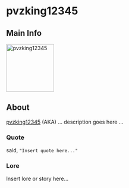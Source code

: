 # pvzking12345

## Main Info
<img class="" src="https://t2.rbxcdn.com/30DAY-AvatarHeadshot-17441E080E9DD79F37219DC82B709BB6-Png" alt="pvzking12345" style="width:128px;height:128px;">

## About
[pvzking12345](https://www.roblox.com/users/USERID/profile) (AKA) ... description goes here ...

### Quote
said, `"Insert quote here..."`

### Lore
Insert lore or story here...
